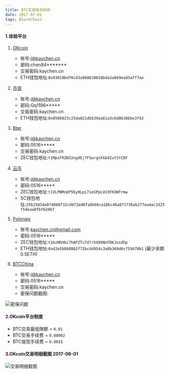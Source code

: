 ```yaml
---
title: BTC交易账号封存
date: 2017-07-01
tags: BlockChain
---
```


#### 1.体验平台 
1. [OKcoin](https://www.okcoin.cn/)
     - 账号:i@kaychen.cn 
     - 密码:chen94*******
     - 交易密码:kaychen.cn
     - ETH钱包地址:`0x93019bdf0c43a968630b58bda2a669ead3aff7ae`
2. [币安](https://www.binance.com/) 
    - 账号:i@kaychen.cn 
    - 密码:Qq1196*****
    - 交易密码:kaychen.cn
    - ETH钱包地址:`0x0506823c25da021db639aa61a3c6d8636bbe3f42`

3. [Bter](https://cn.bter.com) 
    - 账号:i@kaychen.cn 
    - 密码:0516*****
    - 交易密码:kaychen.cn
    - ZEC钱包地址:`t1MpsFRZW32ng4Ej7FSwrgnXkb42utStCDF`

4. [云币](https://yunbi.com) 
    - 账号:i@kaychen.cn 
    - 密码:0516*****
    - ZEC钱包地址:`t1VLPNMnDP5byHLpi7ieSPpLUV3FKXWTrmw`
    - SC钱包地址:`25b15034e074089f32cd9f2ed8fa8b60ca18bc46a071736ab277ea4ac2d25f5deaa0fbf62067`

5. [Poloniex](https://poloniex.com/)
    - 账号:kaychen.cn@gmail.com
    - 密码:0516*****
    - ZEC钱包地址:`t1bzNhHbi7hAPZTu7d7rkX88NnFDKJosdhp`
    - ETH钱包地址:`0xd2e5b068802f72bcdd954c3a0b369d0cf55678b1` (最少余额0.5ETH)

6. [BTCChina](https://www.btcchina.com/)
    - 账号:i@kaychen.cn 
    - 密码:0516*****
    - 交易密码:kaychen.cn
    - 密保问题截图:

![密保问题](https://bnote-1251134925.cossh.myqcloud.com/btcchina_password_quersion.png)

#### 2.OKcoin平台制度
- BTC交易最低限额 = `0.01`
- BTC交易手续费 = `0.00002`
- BTC提现手续费 = `0.0015`

#### 3.OKcoin交易明细截图 2017-06-01
![交易明细截图](https://bnote-1251134925.cossh.myqcloud.com/okcoin.png)